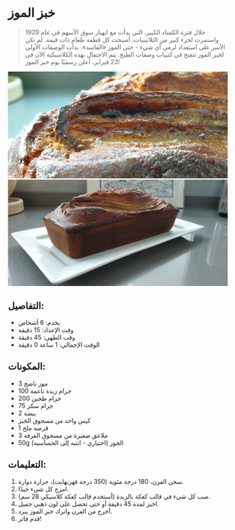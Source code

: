 # خبز الموز 

> خلال فترة الكساد الكبير، التي بدأت مع انهيار سوق الأسهم في عام 1929 واستمرت لجزء كبير من الثلاثينيات، أصبحت كل قطعة طعام ذات قيمة. لم تكن الأسر على استعداد لرمي أي شيء - حتى الموز «الفاسد». بدأت الوصفات الأولى لخبز الموز تتفتح في كتيبات وصفات الطبخ. يتم الاحتفال بهذه الكلاسيكية الآن في 23 فبراير، أعلن رسميًا يوم خبز الموز! 

![خبز الموز](https://github.com/anamorph/recettes/blob/master/photos/fr-dessert-banana_bread-01.jpg?raw=true) 
![خبز الموز](https://github.com/anamorph/recettes/blob/master/photos/fr-dessert-banana_bread-02.jpg?raw=true) 

## التفاصيل:
* يخدم: 6 أشخاص 
* وقت الإعداد: 15 دقيقة 
* وقت الطهي: 45 دقيقة 
* الوقت الإجمالي: 1 ساعة 0 دقيقة 

## المكونات: 
* 3 موز ناضج 
* 100 جرام زبدة ناعمة 
* 200 جرام طحين 
* 75 جرام سكر 
* 2 بيضة 
* كيس واحد من مسحوق الخبز 
* 1 قرصة ملح 
* 3 ملاعق صغيرة من مسحوق القرفة 
* 50g الجوز (اختياري - انتبه إلى الحساسية) 

## التعليمات:
1. سخن الفرن، 180 درجة مئوية (350 درجة فهرنهايت)، حرارة دوارة. 
1. امزج كل شيء جيدًا. 
1. صب كل شيء في قالب كعكة بالزبدة (أستخدم قالب كعكة كلاسيكي 28 سم). 
1. اخبز لمدة 45 دقيقة أو حتى تحصل على لون ذهبي جميل. 
1. أخرج من الفرن واترك خبز الموز يبرد. 
1. قدم فاتر!  
